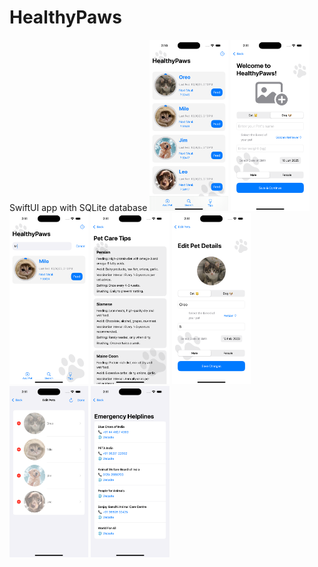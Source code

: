# HealthyPaws
SwiftUI app with SQLite database
<span>
    <img src="screenshots/image1.png" alt="Image 1" width="25%">
    <img src="screenshots/image2.png" alt="Image 2" width="25%">
    <img src="screenshots/image3.png" alt="Image 3" width="25%">
    <img src="screenshots/image4.png" alt="Image 4" width="25%">
    <img src="screenshots/image5.png" alt="Image 5" width="25%">
    <img src="screenshots/image6.png" alt="Image 6" width="25%">
    <img src="screenshots/image7.png" alt="Image 7" width="25%">
</span>
